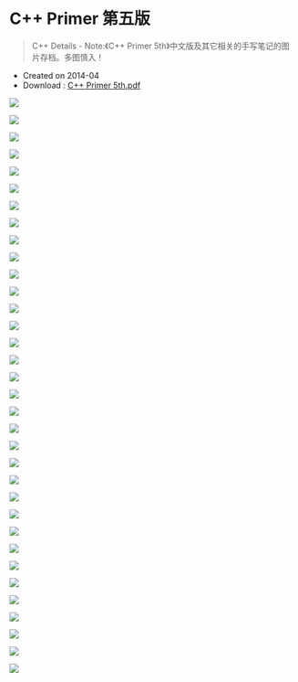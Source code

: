 # C++ Primer 第五版

> C++ Details - Note:《C++ Primer 5th》中文版及其它相关的手写笔记的图片存档。多图慎入！

- Created on 2014-04
- Download : [C++ Primer 5th.pdf](https://att.icehe.xyz//pdf%2FC%2B%2B%20Primer%205th.pdf)

![](https://img.icehe.xyz/C%2B%2B%20Primer%205th/tech_book_note%20%281%29.jpg)

![](https://img.icehe.xyz/C%2B%2B%20Primer%205th/tech_book_note%20%282%29.jpg)

![](https://img.icehe.xyz/C%2B%2B%20Primer%205th/tech_book_note%20%283%29.jpg)

![](https://img.icehe.xyz/C%2B%2B%20Primer%205th/tech_book_note%20%284%29.jpg)

![](https://img.icehe.xyz/C%2B%2B%20Primer%205th/tech_book_note%20%285%29.jpg)

![](https://img.icehe.xyz/C%2B%2B%20Primer%205th/tech_book_note%20%286%29.jpg)

![](https://img.icehe.xyz/C%2B%2B%20Primer%205th/tech_book_note%20%287%29.jpg)

![](https://img.icehe.xyz/C%2B%2B%20Primer%205th/tech_book_note%20%288%29.jpg)

![](https://img.icehe.xyz/C%2B%2B%20Primer%205th/tech_book_note%20%289%29.jpg)

![](https://img.icehe.xyz/C%2B%2B%20Primer%205th/tech_book_note%20%2810%29.jpg)

![](https://img.icehe.xyz/C%2B%2B%20Primer%205th/tech_book_note%20%2811%29.jpg)

![](https://img.icehe.xyz/C%2B%2B%20Primer%205th/tech_book_note%20%2812%29.jpg)

![](https://img.icehe.xyz/C%2B%2B%20Primer%205th/tech_book_note%20%2813%29.jpg)

![](https://img.icehe.xyz/C%2B%2B%20Primer%205th/tech_book_note%20%2814%29.jpg)

![](https://img.icehe.xyz/C%2B%2B%20Primer%205th/tech_book_note%20%2815%29.jpg)

![](https://img.icehe.xyz/C%2B%2B%20Primer%205th/tech_book_note%20%2816%29.jpg)

![](https://img.icehe.xyz/C%2B%2B%20Primer%205th/tech_book_note%20%2817%29.jpg)

![](https://img.icehe.xyz/C%2B%2B%20Primer%205th/tech_book_note%20%2818%29.jpg)

![](https://img.icehe.xyz/C%2B%2B%20Primer%205th/tech_book_note%20%2819%29.jpg)

![](https://img.icehe.xyz/C%2B%2B%20Primer%205th/tech_book_note%20%2820%29.jpg)

![](https://img.icehe.xyz/C%2B%2B%20Primer%205th/tech_book_note%20%2821%29.jpg)

![](https://img.icehe.xyz/C%2B%2B%20Primer%205th/tech_book_note%20%2822%29.jpg)

![](https://img.icehe.xyz/C%2B%2B%20Primer%205th/tech_book_note%20%2823%29.jpg)

![](https://img.icehe.xyz/C%2B%2B%20Primer%205th/tech_book_note%20%2824%29.jpg)

![](https://img.icehe.xyz/C%2B%2B%20Primer%205th/tech_book_note%20%2825%29.jpg)

![](https://img.icehe.xyz/C%2B%2B%20Primer%205th/tech_book_note%20%2826%29.jpg)

![](https://img.icehe.xyz/C%2B%2B%20Primer%205th/tech_book_note%20%2827%29.jpg)

![](https://img.icehe.xyz/C%2B%2B%20Primer%205th/tech_book_note%20%2828%29.jpg)

![](https://img.icehe.xyz/C%2B%2B%20Primer%205th/tech_book_note%20%2829%29.jpg)

![](https://img.icehe.xyz/C%2B%2B%20Primer%205th/tech_book_note%20%2830%29.jpg)

![](https://img.icehe.xyz/C%2B%2B%20Primer%205th/tech_book_note%20%2831%29.jpg)

![](https://img.icehe.xyz/C%2B%2B%20Primer%205th/tech_book_note%20%2832%29.jpg)

![](https://img.icehe.xyz/C%2B%2B%20Primer%205th/tech_book_note%20%2833%29.jpg)

![](https://img.icehe.xyz/C%2B%2B%20Primer%205th/tech_book_note%20%2834%29.jpg)
